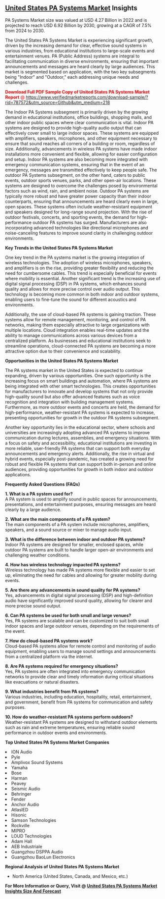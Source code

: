 <h2><a href="https://www.verifiedmarketreports.com/download-sample/?rid=787572&amp;utm_source=Github&amp;utm_medium=218" target="_blank">United States PA Systems Market</a> Insights</h2><p>PA Systems Market size was valued at USD 4.27 Billion in 2022 and is projected to reach USD 6.92 Billion by 2030, growing at a CAGR of 7.5% from 2024 to 2030.</p><p><p>The United States PA Systems Market is experiencing significant growth, driven by the increasing demand for clear, effective sound systems in various industries, from educational institutions to large-scale events and entertainment venues. PA (Public Address) systems are integral to facilitating communication in diverse environments, ensuring that important announcements and messages are heard clearly by large audiences. This market is segmented based on application, with the two key subsegments being "Indoor" and "Outdoor," each addressing unique needs and challenges. <p><span class=""><span style="color: #ff0000;"><strong>Download Full PDF Sample Copy of United States PA Systems Market Report</strong> @ </span><a href="https://www.verifiedmarketreports.com/download-sample/?rid=787572&amp;utm_source=Github&amp;utm_medium=218" target="_blank">https://www.verifiedmarketreports.com/download-sample/?rid=787572&amp;utm_source=Github&amp;utm_medium=218</a></span></p></p> <p>The Indoor PA Systems subsegment is primarily driven by the growing demand in educational institutions, office buildings, shopping malls, and other indoor public spaces where clear communication is vital. Indoor PA systems are designed to provide high-quality audio output that can effectively cover small to large indoor spaces. These systems are equipped with amplifiers, speakers, microphones, and other equipment necessary to ensure that sound reaches all corners of a building or room, regardless of size. Additionally, advancements in wireless PA systems have made indoor installations more convenient and flexible, allowing for easier configuration and setup. Indoor PA systems are also becoming more integrated with emergency communication systems, ensuring that in the event of an emergency, messages are transmitted effectively to keep people safe. The outdoor PA Systems subsegment, on the other hand, caters to public events, outdoor sports venues, parks, and other open-air locations. These systems are designed to overcome the challenges posed by environmental factors such as wind, rain, and ambient noise. Outdoor PA systems are typically more robust and have greater power capacity than their indoor counterparts, ensuring that announcements are heard clearly even in large, open spaces. These systems often include weather-resistant equipment and speakers designed for long-range sound projection. With the rise of outdoor festivals, concerts, and sporting events, the demand for high-performance outdoor PA systems has surged. Manufacturers are also incorporating advanced technologies like directional microphones and noise-canceling features to improve sound clarity in challenging outdoor environments.</p> <p><strong>Key Trends in the United States PA Systems Market</strong></p> <p>One key trend in the PA systems market is the growing integration of wireless technologies. The adoption of wireless microphones, speakers, and amplifiers is on the rise, providing greater flexibility and reducing the need for cumbersome cables. This trend is especially beneficial for events where mobility is essential. Another significant trend is the increasing use of digital signal processing (DSP) in PA systems, which enhances sound quality and allows for more precise control over audio output. This technology is becoming more common in both indoor and outdoor systems, enabling users to fine-tune the sound for different acoustics and environments.</p> <p>Additionally, the use of cloud-based PA systems is gaining traction. These systems allow for remote management, monitoring, and control of PA networks, making them especially attractive to large organizations with multiple locations. Cloud integration enables real-time updates and the ability to manage communications across various devices from a centralized platform. As businesses and educational institutions seek to streamline operations, cloud-connected PA systems are becoming a more attractive option due to their convenience and scalability.</p> <p><strong>Opportunities in the United States PA Systems Market</strong></p> <p>The PA systems market in the United States is expected to continue expanding, driven by various opportunities. One such opportunity is the increasing focus on smart buildings and automation, where PA systems are being integrated with other smart technologies. This creates opportunities for manufacturers to innovate and develop systems that not only provide high-quality sound but also offer advanced features such as voice recognition and integration with building management systems. Furthermore, as more outdoor events and concerts are held, the demand for high-performance, weather-resistant PA systems is expected to increase, presenting opportunities for growth in the outdoor PA systems subsegment.</p> <p>Another key opportunity lies in the educational sector, where schools and universities are increasingly adopting advanced PA systems to improve communication during lectures, assemblies, and emergency situations. With a focus on safety and accessibility, educational institutions are investing in more reliable, user-friendly PA systems that can support both everyday announcements and emergency alerts. Additionally, the rise in virtual and hybrid events, especially post-pandemic, has created a growing need for robust and flexible PA systems that can support both in-person and online audiences, providing opportunities for growth in both indoor and outdoor applications.</p> <p><strong>Frequently Asked Questions (FAQs)</strong></p> <p><strong>1. What is a PA system used for?</strong><br>A PA system is used to amplify sound in public spaces for announcements, presentations, and entertainment purposes, ensuring messages are heard clearly by a large audience.</p> <p><strong>2. What are the main components of a PA system?</strong><br>The main components of a PA system include microphones, amplifiers, speakers, and a sound source or mixer to manage audio input.</p> <p><strong>3. What is the difference between indoor and outdoor PA systems?</strong><br>Indoor PA systems are designed for smaller, enclosed spaces, while outdoor PA systems are built to handle larger open-air environments and challenging weather conditions.</p> <p><strong>4. How has wireless technology impacted PA systems?</strong><br>Wireless technology has made PA systems more flexible and easier to set up, eliminating the need for cables and allowing for greater mobility during events.</p> <p><strong>5. Are there any advancements in sound quality for PA systems?</strong><br>Yes, advancements in digital signal processing (DSP) and high-definition audio have significantly improved sound quality, allowing for clearer and more precise sound output.</p> <p><strong>6. Can PA systems be used for both small and large venues?</strong><br>Yes, PA systems are scalable and can be customized to suit both small indoor spaces and large outdoor venues, depending on the requirements of the event.</p> <p><strong>7. How do cloud-based PA systems work?</strong><br>Cloud-based PA systems allow for remote control and monitoring of audio equipment, enabling users to manage sound settings and announcements from a centralized platform via the internet.</p> <p><strong>8. Are PA systems required for emergency situations?</strong><br>Yes, PA systems are often integrated into emergency communication networks to provide clear and timely information during critical situations like evacuations or natural disasters.</p> <p><strong>9. What industries benefit from PA systems?</strong><br>Various industries, including education, hospitality, retail, entertainment, and government, benefit from PA systems for communication and safety purposes.</p> <p><strong>10. How do weather-resistant PA systems perform outdoors?</strong><br>Weather-resistant PA systems are designed to withstand outdoor elements such as rain and extreme temperatures, ensuring reliable sound performance in outdoor events and environments.</p> </p><p><strong>Top United States PA Systems Market Companies</strong></p><div data-test-id=""><p><li>ION Audio</li><li> Pyle</li><li> Amplivox Sound Systems</li><li> Yamaha</li><li> Bose</li><li> Harman</li><li> Peavey</li><li> Seismic Audio</li><li> Behringer</li><li> Fender</li><li> Anchor Audio</li><li> AtlasIED</li><li> Hisonic</li><li> Samson Technologies</li><li> Rockville</li><li> MIPRO</li><li> LOUD Technologies</li><li> Adam Hall</li><li> AEB Industriale</li><li> Guangzhou DSPPA Audio</li><li> Guangzhou BaoLun Electronics</li></p><div><strong>Regional Analysis of&nbsp;United States PA Systems Market</strong></div><ul><li dir="ltr"><p dir="ltr">North America&nbsp;(United States, Canada, and Mexico, etc.)</p></li></ul><p><strong>For More Information or Query, Visit @&nbsp;</strong><strong><a href="https://www.verifiedmarketreports.com/product/pa-systems-market/?utm_source=Github&amp;utm_medium=218" target="_blank">United States PA Systems Market Insights Size And Forecast</a></strong></p></div>
